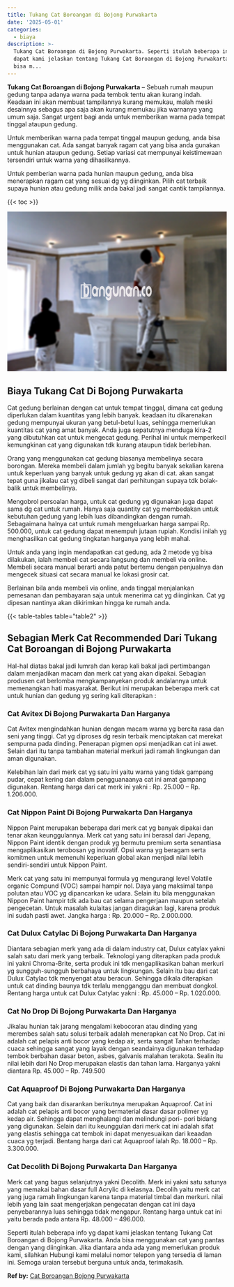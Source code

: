 ```yaml
---
title: Tukang Cat Boroangan di Bojong Purwakarta
date: '2025-05-01'
categories:
  - biaya
description: >-
  Tukang Cat Boroangan di Bojong Purwakarta. Seperti itulah beberapa info yg
  dapat kami jelaskan tentang Tukang Cat Boroangan di Bojong Purwakarta. Anda
  bisa m...
---
```


**Tukang Cat Boroangan di Bojong Purwakarta** – Sebuah rumah maupun gedung tanpa adanya warna pada tembok tentu akan kurang indah. Keadaan ini akan membuat tampilannya kurang memukau, malah meski desainnya sebagus apa saja akan kurang memukau jika warnanya yang umum saja. Sangat urgent bagi anda untuk memberikan warna pada tempat tinggal ataupun gedung.

Untuk memberikan warna pada tempat tinggal maupun gedung, anda bisa menggunakan cat. Ada sangat banyak ragam cat yang bisa anda gunakan untuk hunian ataupun gedung. Setiap variasi cat mempunyai keistimewaan tersendiri untuk warna yang dihasilkannya.

Untuk pemberian warna pada hunian maupun gedung, anda bisa menerapkan ragam cat yang sesuai dg yg diinginkan. Pilih cat terbaik supaya hunian atau gedung milik anda bakal jadi sangat cantik tampilannya.

{{< toc >}}

![Tukang Cat Boroangan di Bojong Purwakarta](/images/jasa-cat-murah31.png)

## Biaya Tukang Cat Di Bojong Purwakarta

Cat gedung berlainan dengan cat untuk tempat tinggal, dimana cat gedung diperlukan dalam kuantitas yang lebih banyak. keadaan itu dikarenakan gedung mempunyai ukuran yang betul-betul luas, sehingga memerlukan kuantitas cat yang amat banyak. Anda juga sepatutnya menduga kira-2 yang dibutuhkan cat untuk mengecat gedung. Perihal ini untuk memperkecil kemungkinan cat yang digunakan tdk kurang ataupun tidak berlebihan.

Orang yang menggunakan cat gedung biasanya membelinya secara borongan. Mereka membeli dalam jumlah yg begitu banyak sekalian karena untuk keperluan yang banyak untuk gedung yg akan di cat. akan sangat tepat guna jikalau cat yg dibeli sangat dari perhitungan supaya tdk bolak-balik untuk membelinya.

Mengobrol persoalan harga, untuk cat gedung yg digunakan juga dapat sama dg cat untuk rumah. Hanya saja quantity cat yg membedakan untuk kebutuhan gedung yang lebih luas dibandingkan dengan rumah. Sebagaimana halnya cat untuk rumah mengeluarkan harga sampai Rp. 500.000, untuk cat gedung dapat menempuh jutaan rupiah. Kondisi inilah yg menghasilkan cat gedung tingkatan harganya yang lebih mahal.

Untuk anda yang ingin mendapatkan cat gedung, ada 2 metode yg bisa dilakukan, ialah membeli cat secara langsung dan membeli via online. Membeli secara manual berarti anda patut bertemu dengan penjualnya dan mengecek situasi cat secara manual ke lokasi grosir cat.

Berlainan bila anda membeli via online, anda tinggal menjalankan pemesanan dan pembayaran saja untuk menerima cat yg diinginkan. Cat yg dipesan nantinya akan dikirimkan hingga ke rumah anda.

{{< table-tables table="table2" >}}

## Sebagian Merk Cat Recommended Dari Tukang Cat Boroangan di Bojong Purwakarta

Hal-hal diatas bakal jadi lumrah dan kerap kali bakal jadi pertimbangan dalam menjadikan macam dan merk cat yang akan dipakai. Sebagian produsen cat berlomba mengkampanyekan produk andalannya untuk memenangkan hati masyarakat. Berikut ini merupakan beberapa merk cat untuk hunian dan gedung yg sering kali diterapkan :

### Cat Avitex Di Bojong Purwakarta Dan Harganya

Cat Avitex mengindahkan hunian dengan macam warna yg bercita rasa dan seni yang tinggi. Cat yg diproses dg resin terbaik menciptakan cat merekat sempurna pada dinding. Penerapan pigmen opsi menjadikan cat ini awet. Selain dari itu tanpa tambahan material merkuri jadi ramah lingkungan dan aman digunakan.

Kelebihan lain dari merk cat yg satu ini yaitu warna yang tidak gampang pudar, cepat kering dan dalam pengguanaanya cat ini amat gampang digunakan. Rentang harga dari cat merk ini yakni : Rp. 25.000 – Rp. 1.206.000.

### Cat Nippon Paint Di Bojong Purwakarta Dan Harganya

Nippon Paint merupakan beberapa dari merk cat yg banyak dipakai dan tenar akan keunggulannya. Merk cat yang satu ini berasal dari Jepang, Nippon Paint identik dengan produk yg bermutu premium serta senantiasa mengaplikasikan terobosan yg inovatif. Opsi warna yg beragam serta komitmen untuk memenuhi keperluan global akan menjadi nilai lebih sendiri-sendiri untuk Nippon Paint.

Merk cat yang satu ini mempunyai formula yg mengurangi level Volatile organic Compund (VOC) sampai hampir nol. Daya yang maksimal tanpa polutan atau VOC yg dipancarkan ke udara. Selain itu bila menggunakan Nippon Paint hampir tdk ada bau cat selama pengerjaan maupun setelah pengecetan. Untuk masalah kulaitas jangan diragukan lagi, karena produk ini sudah pasti awet. Jangka harga : Rp. 20.000 – Rp. 2.000.000.

### Cat Dulux Catylac Di Bojong Purwakarta Dan Harganya

Diantara sebagian merk yang ada di dalam industry cat, Dulux catylax yakni salah satu dari merk yang terbaik. Teknologi yang diterapkan pada produk ini yakni Chroma-Brite, serta produk ini tdk mengaplikasikan bahan merkuri yg sungguh-sungguh berbahaya untuk lingkungan. Selain itu bau dari cat Dulux Catylac tdk menyengat atau beracun. Sehingga dikala diterapkan untuk cat dinding baunya tdk terlalu mengganggu dan membuat dongkol. Rentang harga untuk cat Dulux Catylac yakni : Rp. 45.000 – Rp. 1.020.000.

### Cat No Drop Di Bojong Purwakarta Dan Harganya

Jikalau hunian tak jarang mengalami kebocoran atau dinding yang merembes salah satu solusi terbaik adalah menerapkan cat No Drop. Cat ini adalah cat pelapis anti bocor yang kedap air, serta sangat Tahan terhadap cuaca sehingga sangat yang layak dengan seandainya digunakan terhadap tembok berbahan dasar beton, asbes, galvanis malahan terakota. Sealin itu nilai lebih dari No Drop merupakan elastis dan tahan lama. Harganya yakni diantara Rp. 45.000 – Rp. 749.500

### Cat Aquaproof Di Bojong Purwakarta Dan Harganya

Cat yang baik dan disarankan berikutnya merupakan Aquaproof. Cat ini adalah cat pelapis anti bocor yang bermaterial dasar dasar polimer yg kedap air. Sehingga dapat menghalangi dan melindungi pori- pori bidang yang digunakan. Selain dari itu keunggulan dari merk cat ini adalah sifat yang elastis sehingga cat tembok ini dapat menyesuaikan dari keaadan cuaca yg terjadi. Bentang harga dari cat Aquaproof ialah Rp. 18.000 – Rp. 3.300.000.

### Cat Decolith Di Bojong Purwakarta Dan Harganya

Merk cat yang bagus selanjutnya yakni Decolith. Merk ini yakni satu satunya yang memakai bahan dasar full Acrylic di kelasnya. Decolih yaitu merk cat yang juga ramah lingkungan karena tanpa material timbal dan merkuri. nilai lebih yang lain saat mengerjakan pengecatan dengan cat ini daya penyebarannya luas sehingga tidak mengapur. Rentang harga untuk cat ini yaitu berada pada antara Rp. 48.000 – 496.000.

Seperti itulah beberapa info yg dapat kami jelaskan tentang Tukang Cat Boroangan di Bojong Purwakarta. Anda bisa menggunakan cat yang pantas dengan yang diinginkan. Jika diantara anda ada yang memerlukan produk kami, silahkan Hubungi kami melalui nomor telepon yang tersedia di laman ini. Semoga uraian tersebut berguna untuk anda, terimakasih.

**Ref by:** [Cat Boroangan Bojong Purwakarta](https://id.wikipedia.org/wiki/Cat)
